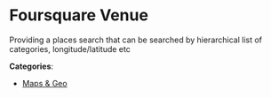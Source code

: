 # Foursquare Venue


Providing a places search that can be searched by hierarchical list of categories, longitude/latitude etc



**Categories**:

- [Maps & Geo](https://github.com/apis-list/apis-list#maps-and-geo)



